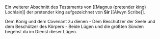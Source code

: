 Ein weiterer Abschnitt des Testaments von [[Magnus (pretender king) Lochlain]] der pretender king aufgezeichnet von **Sir** [[Alwyn Scribe]].

Dem König und dem Covenant zu dienen - Dem Beschützer der Seele und dem Beschützer des Körpers - Beide Lügen und die größten Sünden begehst du im Dienst dieser Lügen.